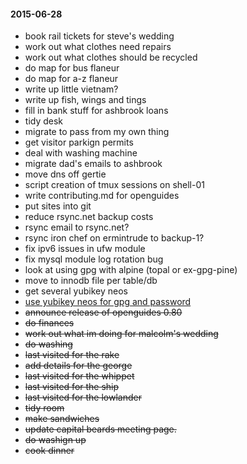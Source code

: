 #### 2015-06-28 ####

- book rail tickets for steve's wedding
- work out what clothes need repairs
- work out what clothes should be recycled
- do map for bus flaneur
- do map for a-z flaneur
- write up little vietnam?
- write up fish, wings and tings
- fill in bank stuff for ashbrook loans
- tidy desk
- migrate to pass from my own thing
- get visitor parkign permits
- deal with washing machine
- migrate dad's emails to ashbrook
- move dns off gertie
- script creation of tmux sessions on shell-01
- write contributing.md for openguides
- put sites into git
- reduce rsync.net backup costs
- rsync email to rsync.net?
- rsync iron chef on ermintrude to backup-1?
- fix ipv6 issues in ufw module
- fix mysql module log rotation bug
- look at using gpg with alpine (topal or ex-gpg-pine)
- move to innodb file per table/db
- get several yubikey neos
- [use yubikey neos for gpg and password](http://viccuad.me/blog/secure-yourself-part-1-airgapped-computer-and-GPG-smartcards/) 
- ~~announce release of openguides 0.80~~
- ~~do finances~~
- ~~work out what im doing for malcolm's wedding~~
- ~~do washing~~
- ~~last visited for the rake~~
- ~~add details for the george~~
- ~~last visited for the whippet~~
- ~~last visited for the ship~~
- ~~last visited for the lowlander~~
- ~~tidy room~~
- ~~make sandwiches~~
- ~~update capital beards meeting page.~~
- ~~do washign up~~
- ~~cook dinner~~
